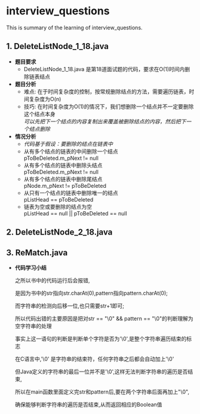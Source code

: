 # interview_questions
This is summary of the learning of interview_questions.


## 1. DeleteListNode_1_18.java
* **题目要求**
  * DeleteListNode_1_18.java  是第18道面试题的代码，要求在O(1)时间内删除链表结点  
* **题目分析**
  * 难点: 在于时间复杂度的控制，按常规删除结点的方法，需要遍历链表，时间复杂度为O(n)  
  * 技巧: 在时间复杂度为O(1)的情况下，我们想删除一个结点并不一定要删除这个结点本身  
         _可以先把下一个结点的内容复制出来覆盖被删除结点的内容，然后把下一个结点删除_
* **情况分析**  
  * _代码基于假设：要删除的结点在链表中_  
  * 从有多个结点的链表的中间删除一个结点  
  pToBeDeleted.m_pNext != null  
  * 从有多个结点的链表中删除头结点  
  pToBeDeleted.m_pNext != null  
  * 从有多个结点的链表中删除尾结点  
  pNode.m_pNext != pToBeDeleted  
  * 从只有一个结点的链表中删除唯一的结点  
  pListHead == pToBeDeleted  
  * 链表为空或要删除的结点为空  
  pListHead == null || pToBeDeleted == null  
    
## 2. DeleteListNode_2_18.java

## 3. ReMatch.java
* **代码学习小结**  

  之所以书中的代码运行后会报错,  

  是因为书中的str指向str.charAt(0),pattern指向pattern.charAt(0);  

  而字符串的检测向后移一位,也只需要str+1即可;  

  所以代码出错的主要原因是把对str == "\0" && pattern == "\0"的判断理解为空字符串的处理  

  事实上这一语句的判断是判断单个字符是否为'\0',是整个字符串遍历结束的标志  

  在C语言中,'\0' 是字符串的结束符，任何字符串之后都会自动加上'\0'  

  但Java定义的字符串的最后一位并不是'\0',这样无法判断字符串的遍历是否结束,  

  所以在main函数里面定义完str和pattern后,要在两个字符串后面再加上"\0",  

  确保能够判断字符串的遍历是否结束,从而返回相应的Boolean值 
